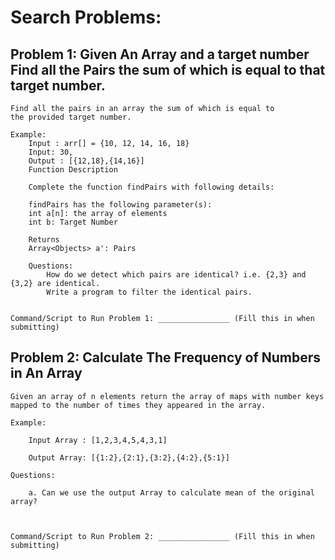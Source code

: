 # Search Problems:

## Problem 1: Given An Array and a target number Find all the Pairs the sum of which is equal to that target number.

    Find all the pairs in an array the sum of which is equal to
    the provided target number.

    Example:
        Input : arr[] = {10, 12, 14, 16, 18}
        Input: 30,
        Output : [{12,18},{14,16}]
        Function Description

        Complete the function findPairs with following details:

        findPairs has the following parameter(s):
        int a[n]: the array of elements
        int b: Target Number

        Returns
        Array<Objects> a': Pairs

        Questions:
            How do we detect which pairs are identical? i.e. {2,3} and {3,2} are identical.
            Write a program to filter the identical pairs.


    Command/Script to Run Problem 1: ________________ (Fill this in when submitting)

## Problem 2: Calculate The Frequency of Numbers in An Array

    Given an array of n elements return the array of maps with number keys
    mapped to the number of times they appeared in the array.

    Example:

        Input Array : [1,2,3,4,5,4,3,1]

        Output Array: [{1:2},{2:1},{3:2},{4:2},{5:1}]

    Questions:

        a. Can we use the output Array to calculate mean of the original array?



    Command/Script to Run Problem 2: ________________ (Fill this in when submitting)
